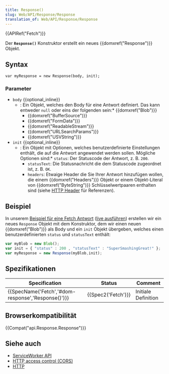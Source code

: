 ```yaml
---
title: Response()
slug: Web/API/Response/Response
translation_of: Web/API/Response/Response
---
```

{{APIRef("Fetch")}}

Der **`Response()`** Konstruktor erstellt ein neues {{domxref("Response")}} Objekt.

## Syntax

    var myResponse = new Response(body, init);

### Parameter

- `body` {{optional_inline}}
  - : Ein Objekt, welches den Body für eine Antwort definiert. Das kann entweder `null` oder eins der folgenden sein:\* {{domxref("Blob")}}
    - {{domxref("BufferSource")}}
    - {{domxref("FormData")}}
    - {{domxref("ReadableStream")}}
    - {{domxref("URLSearchParams")}}
    - {{domxref("USVString")}}
- `init` {{optional_inline}}
  - : Ein Objekt mit Optionen, welches benutzerdefinierte Einstellungen enthält, die auf die Antwort angewendet werden sollen. Mögliche Optionen sind:\* `status`: Der Statuscode der Antwort, z. B. `200`.
    - `statusText`: Die Statusnachricht die dem Statuscode zugeordnet ist, z. B. `OK`.
    - `headers`: Etwaige Header die Sie Ihrer Antwort hinzufügen wollen, die einem {{domxref("Headers")}} Objekt or einem Objekt-Literal von {{domxref("ByteString")}} Schlüsselwertpaaren enthalten sind (siehe [HTTP Header](/de/docs/Web/HTTP/Headers) für Referenzen).

## Beispiel

In unserem [Beispiel für eine Fetch Antwort](https://github.com/mdn/fetch-examples/tree/master/fetch-request) ([live ausführen](http://mdn.github.io/fetch-examples/fetch-request/)) erstellen wir ein neues `Response` Objekt mit dem Konstruktor, dem wir einen neuen {{domxref("Blob")}} als Body und ein `init` Objekt übergeben, welches einen benutzerdefinierten `status` und `statusText` enthält:

```js
var myBlob = new Blob();
var init = { "status" : 200 , "statusText" : "SuperSmashingGreat!" };
var myResponse = new Response(myBlob,init);
```

## Spezifikationen

| Specification                                                        | Status                   | Comment             |
| -------------------------------------------------------------------- | ------------------------ | ------------------- |
| {{SpecName('Fetch','#dom-response','Response()')}} | {{Spec2('Fetch')}} | Initiale Definition |

## Browserkompatibilität

{{Compat("api.Response.Response")}}

## Siehe auch

- [ServiceWorker API](/de/docs/Web/API/ServiceWorker_API)
- [HTTP access control (CORS)](/de/docs/Web/HTTP/Access_control_CORS)
- [HTTP](/de/docs/Web/HTTP)
